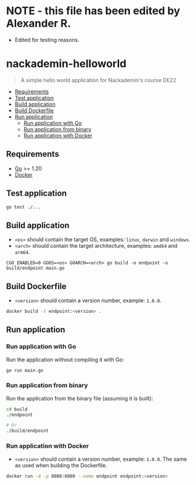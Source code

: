 # NOTE - this file has been edited by Alexander R.
* Edited for testing reasons.

# nackademin-helloworld

> A simple hello world application for Nackademin's course DE22

* [Requirements](#requirements)
* [Test application](#test-application)
* [Build application](#build-application)
* [Build Dockerfile](#build-dockerfile)
* [Run application](#run-application)
    * [Run application with Go](#run-application-with-go)
    * [Run application from binary](#run-application-from-binary)
    * [Run application with Docker](#run-application-with-docker)

## Requirements

* [Go](https://go.dev/dl/) >= 1.20
* [Docker](https://docs.docker.com/get-docker/)


## Test application

```sh
go test ./...
```

## Build application

* `<os>` should contain the target OS, examples: `linux`, `darwin` and `windows`.
* `<arch>` should contain the target architecture, examples: `amd64` and `arm64`.


```
CGO_ENABLED=0 GOOS=<os> GOARCH=<arch> go build -o endpoint -o build/endpoint main.go
```

## Build Dockerfile

* `<version>` should contain a version number, example: `1.0.0`.

```sh
docker build -t endpoint:<version> .
```

## Run application

### Run application with Go

Run the application without compiling it with Go:
```sh
go run main.go
```

### Run application from binary

Run the application from the binary file (assuming it is built):
```sh
cd build
./endpoint

# Or
./build/endpoint
```

### Run application with Docker

* `<version>` should contain a version number, example: `1.0.0`. The same as used when building the Dockerfile.

```sh
docker run -d -p 8080:8080 --name endpoint endpoint:<version>
```
